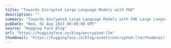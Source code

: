 ```yaml
---
title: "Towards Encrypted Large Language Models with FHE"
description: ""
summary: "Towards Encrypted Large Language Models with FHE Large Language Models (LLM) have recently been prov..."
pubDate: "Wed, 02 Aug 2023 00:00:00 GMT"
source: "Hugging Face Blog"
url: "https://huggingface.co/blog/encrypted-llm"
thumbnail: "https://huggingface.co/blog/assets/encrypted-llm/thumbnail.png"
---
```


